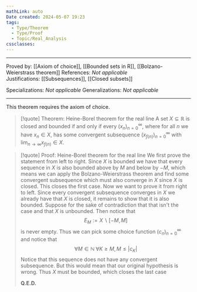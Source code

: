 ```yaml
---
mathLink: auto
Date created: 2024-05-07 19:23
tags:
  - Type/Theorem
  - Type/Proof
  - Topic/Real_Analysis
cssclasses:
---
```


---

Proved by: [[Axiom of choice]], [[Bounded sets in R]], [[Bolzano-Weierstrass theorem]]
References: _Not applicable_
Justifications: [[Subsequences]], [[Closed subsets]]

Specializations: _Not applicable_
Generalizations: _Not applicable_

---

This theorem requires the axiom of choice.

> [!quote] Theorem: Heine-Borel theorem for the real line
> A set $X \subseteq \mathbb{R}$ is closed and bounded if and only if every $(x_n)^\infty_{n=0}$, where for all $n$ we have $x_{n}\in X$, has some convergent subsequence $(x_{f(n)})^\infty_{n=0}$ with $\lim_{ n \to \infty }x_{f(n)} \in X$. 

>[!quote] Proof: Heine-Borel theorem for the real line
>We first prove the statement from left to right. Since $X$ is bounded we have that every sequence in $X$ is also bounded above by $M$ and below by $-M$, which means we can apply the Bolzano-Weierstrass theorem and find some convergent subsequence which must also converge in $X$ since $X$ is closed. This closes the first case. Now we want to prove it from right to left. Since every convergent subsequence converges in $X$ we already have that $X$ is closed, it remains to show that it is also bounded. Suppose for the sake of contradiction that that isn't the case and that $X$ is unbounded. Then notice that $$ E_{M}:=X\backslash [-M,M] $$ is never empty. Thus we can pick some choice function $(c_n)^\infty_{n=0}$ and notice that $$ \forall M\in \mathbb{N}\; \forall K\geq M, M\leq \left| c_{K} \right|  $$ Notice that this sequence does not have any convergent subsequence. But this would mean that our original hypothesis is wrong. Thus $X$ must be bounded, which closes the last case
>
>**Q.E.D.**

